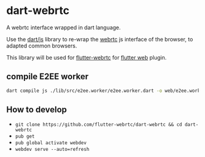 # dart-webrtc

A webrtc interface wrapped in dart language.

Use the [dart/js](https://pub.dev/packages/js) library to re-wrap the [webrtc](https://developer.mozilla.org/en-US/docs/Web/API/WebRTC_API) js interface of the browser, to adapted common browsers.

This library will be used for [flutter-webrtc](https://github.com/flutter-webrtc/flutter-webrtc) for [flutter web](https://flutter.dev/web) plugin.

## compile E2EE worker

```bash
dart compile js ./lib/src/e2ee.worker/e2ee.worker.dart -o web/e2ee.worker.dart.js
```

## How to develop

* `git clone https://github.com/flutter-webrtc/dart-webrtc && cd dart-webrtc`
* `pub get`
* `pub global activate webdev`
* `webdev serve --auto=refresh`
